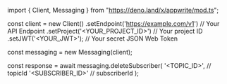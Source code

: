 import { Client, Messaging } from "https://deno.land/x/appwrite/mod.ts";

const client = new Client()
    .setEndpoint('https://example.com/v1') // Your API Endpoint
    .setProject('<YOUR_PROJECT_ID>') // Your project ID
    .setJWT('<YOUR_JWT>'); // Your secret JSON Web Token

const messaging = new Messaging(client);

const response = await messaging.deleteSubscriber(
    '<TOPIC_ID>', // topicId
    '<SUBSCRIBER_ID>' // subscriberId
);
